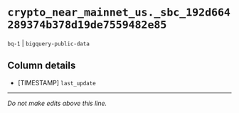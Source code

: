 # `crypto_near_mainnet_us._sbc_192d664289374b378d19de7559482e85`
`bq-1` | `bigquery-public-data`

## Column details
* [TIMESTAMP] `last_update`

-------------------------------------------------------------------------------
*Do not make edits above this line.*
